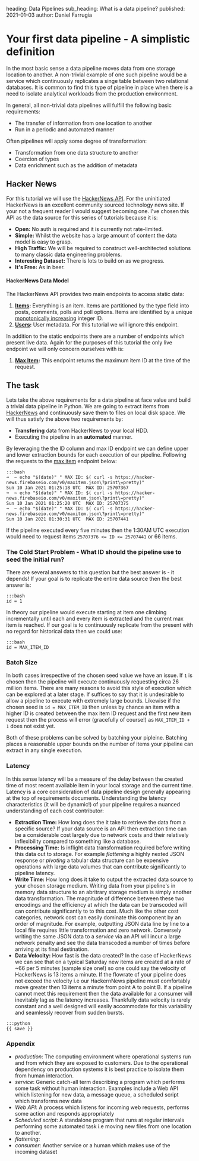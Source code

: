 heading: Data Pipelines
sub_heading: What is a data pipeline?
published: 2021-01-03
author: Daniel Farrugia

# Your first data pipeline - A simplistic definition

In the most basic sense a data pipeline moves data from one storage location to another. A non-trivial example of one
such pipeline would be a service which continuously replicates a singe table between two relational databases. It is common
to find this type of pipeline in place when there is a need to isolate analytical workloads from the production environment.

In general, all non-trivial data pipelines will fulfill the following basic requirements:

 - The transfer of information from one location to another 
 - Run in a periodic and automated manner
 
 Often pipelines will apply some degree of transformation: 
 
 - Transformation from one data structure to another
 - Coercion of types
 - Data enrichment such as the addition of metadata 
 
## Hacker News  
 
For this tutorial we will use the [HackerNews API](https://hackernews.api-docs.io/v0/overview/introduction). For the
uninitiated HackerNews is an excellent community sourced technology news site. If your not a frequent reader I would
suggest becoming one. I've chosen this API as the data source for this series of tutorials because it is:

- **Open:** No auth is required and it is currently not rate-limited. 
- **Simple:** Whilst the website has a large amount of content the data model is easy to grasp.
- **High Traffic:** We will be required to construct well-architected solutions to many classic data engineering problems.
- **Interesting Dataset:** There is lots to build on as we progress.
- **It's Free:** As in beer.

#### HackerNews Data Model

The HackerNews API provides two main endpoints to access static data:

1. **[Items](https://github.com/HackerNews/API#items):** Everything is an item. Items are partitioned by the type field into posts, comments, polls and poll options. Items are identified by a unique [monotonically increasing](https://en.wikipedia.org/wiki/Monotonic_function) integer ID. 
2. **[Users](https://github.com/HackerNews/API#users):** User metadata. For this tutorial we will ignore this endpoint.

In addition to the static endpoints there are a number of endpoints which present live data. Again for the purposes of this tutorial the only live endpoint we will only concern ourselves with is: 

1. **[Max Item](https://github.com/HackerNews/API#max-item-id):** This endpoint returns the maximum item ID at the time of the request. 

## The task 
Lets take the above requirements for a data pipeline at face value and build a trivial data pipeline in Python. We are going to extract
items from [HackerNews](https://news.ycombinator.com/) and continuously save them to files on local disk space. We will thus satisfy
the above two requirements by: 

- **Transfering** data from HackerNews to your local HDD. 
- Executing the pipeline in an **automated** manner.

By leveraging the the ID column and max ID endpoint we can define upper and lower extraction bounds for each execution of our pipeline. Following the requests to the [max item](https://hacker-news.firebaseio.com/v0/maxitem.json) endpoint below:

    :::bash
    ➜  ~ echo "$(date)" " MAX ID: $( curl -s https://hacker-news.firebaseio.com/v0/maxitem.json\?print\=pretty)"
    Sun 10 Jan 2021 01:25:18 UTC  MAX ID: 25707367
    ➜  ~ echo "$(date)" " MAX ID: $( curl -s https://hacker-news.firebaseio.com/v0/maxitem.json\?print\=pretty)"
    Sun 10 Jan 2021 01:25:20 UTC  MAX ID: 25707375
    ➜  ~ echo "$(date)" " MAX ID: $( curl -s https://hacker-news.firebaseio.com/v0/maxitem.json\?print\=pretty)"
    Sun 10 Jan 2021 01:30:31 UTC  MAX ID: 25707441
   
If the pipeline executed every five minutes then the 1:30AM UTC execution would need to request items `25707376 <= ID <= 25707441` or 66 items.

### The Cold Start Problem -  What ID should the pipeline use to seed the initial run? 

There are several answers to this question but the best answer is - it depends! If your goal is to replicate the entire data source then the
best answer is:

    :::bash
    id = 1
 
 In theory our pipeline would execute starting at item one climbing incrementally until each and every item is extracted and the current max item is reached. If our goal is to continuously replicate from the present with no regard for historical data then we could use:
 
    :::bash
    id = MAX_ITEM_ID
    
### Batch Size
In both cases irrespective of the chosen seed value we have an issue. If `1` is chosen then the pipeline will execute continuously requesting circa 26 million items. There are many reasons to avoid this style of execution which can be explored at a later stage. If suffices to 
say that it is undesirable to allow a pipeline to execute with extremely large bounds. Likewise if the chosen seed is `id = MAX_ITEM_ID` then unless by chance an item with a higher ID is created between the max item ID request and the first new item request then the process 
will error (gracefully of course!) as `MAX_ITEM_ID + 1` does not exist yet. 

Both of these problems can be solved by batching your pipleine. Batching places a reasonable upper bounds on the number of items your pipeline can extract in any single execution.  

 
### Latency
In this sense latency will be a measure of the delay between the created time of most recent available item in your local storage and the current time. Latency is a core consideration of data pipeline design generally appearing at the top of requirements documents. Understanding the latency characteristics (it will be dynamic!) of your pipeline requires a nuanced understanding of each cost contributor:

- **Extraction Time:** How long does the it take to retrieve the data from a specific source? If your data source is an API then extraction time can be a considerable cost largely due to network costs and their relatively inflexibility compared to something like a database.
- **Processing Time:** Is inflight data transformation required before writing this data out to storage. For example *flattening* a highly nexted JSON response or *pivoting* a tabular data structure can be expensive operations with large data volumes that can contribute significantly to pipeline latency.
- **Write Time:** How long does it take to output the extracted data source to your chosen storage medium. Writing data from your pipeline's in memory data structure to an abritrary storage medium is simply another data transformation. The magnitude of difference between these two encodings and the efficiency at which the data can be transcoded will can contribute significantly to to this cost.  Much like the other cost categories, network cost can easily dominate this component by an order of magnitude.  For example, outputting JSON data line by line to a local file requires little transformation and zero network. Conversely writing the same JSON data to a *service* via an API will incur a large network penalty and see the data transcoded a number of times before arriving at its final destination.       
- **Data Velocity:** How fast is the data created? In the case of HackerNews we can see that on a typical Saturday new items are created at a rate of ~66 per 5 minutes (sample size one!) so one could say the velocity of HackerNews is 13 items a minute. If the flowrate of your pipeline does not exceed the velocity i.e our HackernNews pipeline must comfortably move greater then 13 items a minute from point A to point B. If a pipeline cannot meet this requirement then the data available for a consumer will inevitably lag as the latency increases. Thankfully data velocity is rarely constant and a well designed will easily accommodate for this variability and seamlessly recover from sudden bursts.
    
<!-- Comment inserted to render code *outside* the list -->
    :::python
    {{ save }}

### Appendix
 - *production*: The computing environment where operational systems run and from which they are exposed to customers. Due to
the operational dependency on production systems it is best practice to isolate them from human interaction.  
 - *service*: Generic catch-all term describing a program which performs some task without human interaction. Examples include a Web API which listening for new data, a message queue, a scheduled script which transforms new data
 - *Web API*: A process which listens for incoming web requests, performs some action and responds appropriately
 - *Scheduled script*: A standalone program that runs at regular intervals performing some automated task i.e moving new files from one location to another. 
 - *flattening*: 
 - *consumer*: Another service or a human which makes use of the incoming dataset